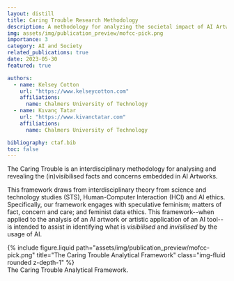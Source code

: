 ```yaml
---
layout: distill
title: Caring Trouble Research Methodology
description: A methodology for analyzing the societal impact of AI Artworks
img: assets/img/publication_preview/mofcc-pick.png
importance: 3
category: AI and Society
related_publications: true
date: 2023-05-30
featured: true

authors:
  - name: Kelsey Cotton
    url: "https://www.kelseycotton.com"
    affiliations:
      name: Chalmers University of Technology
  - name: Kıvanç Tatar
    url: "https://www.kivanctatar.com"
    affiliations: 
      name: Chalmers University of Technology

bibliography: ctaf.bib
toc: false
---
```

The Caring Trouble is an interdisciplinary methodology<d-cite key="cotton_caring_2023"></d-cite> for analysing and revealing the (in)visibilised facts and concerns embedded in AI Artworks.

This framework draws from interdisciplinary theory from science and technology studies (STS), Human-Computer Interaction (HCI) and AI ethics. Specifically, our framework engages with speculative feminism; matters of fact, concern and care; and feminist data ethics. This framework--when applied to the analysis of an AI artwork or artistic application of an AI tool--is intended to assist in identifying what is *visibilised* and *invisilised* by the usage of AI. 


<div class="row justify-content-sm-center">
    <div class="col-sm mt-3 mt-md-0">
        {% include figure.liquid path="assets/img/publication_preview/mofcc-pick.png" title="The Caring Trouble Analytical Framework" class="img-fluid rounded z-depth-1" %}
    </div>
</div>
<div class="caption">
    The Caring Trouble Analytical Framework.
</div>